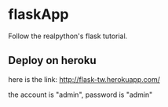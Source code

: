flaskApp
========

Follow the  realpython's flask tutorial.

## Deploy on heroku

here is the link:
http://flask-tw.herokuapp.com/

the account is "admin", password is "admin"
